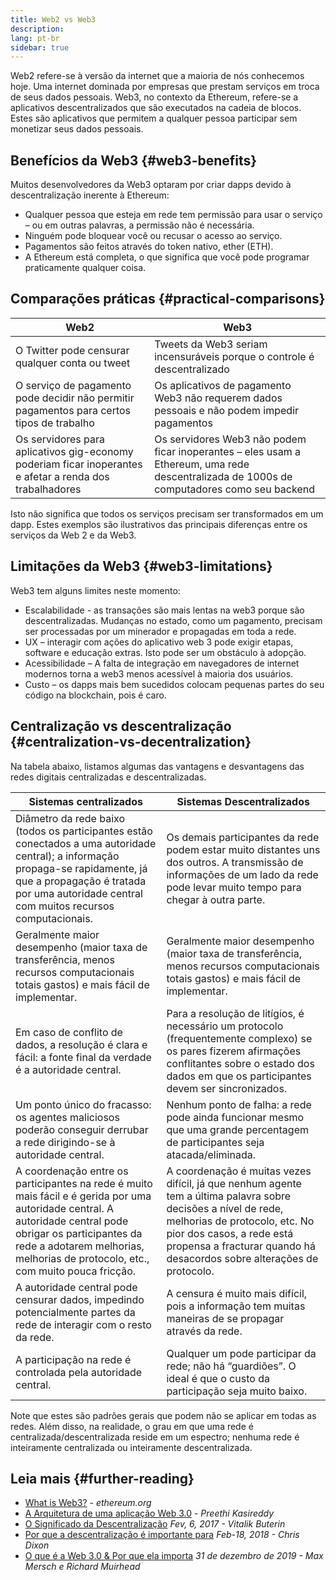 ```yaml
---
title: Web2 vs Web3
description:
lang: pt-br
sidebar: true
---
```


Web2 refere-se à versão da internet que a maioria de nós conhecemos hoje. Uma internet dominada por empresas que prestam serviços em troca de seus dados pessoais. Web3, no contexto da Ethereum, refere-se a aplicativos descentralizados que são executados na cadeia de blocos. Estes são aplicativos que permitem a qualquer pessoa participar sem monetizar seus dados pessoais.

## Benefícios da Web3 {#web3-benefits}

Muitos desenvolvedores da Web3 optaram por criar dapps devido à descentralização inerente à Ethereum:

- Qualquer pessoa que esteja em rede tem permissão para usar o serviço – ou em outras palavras, a permissão não é necessária.
- Ninguém pode bloquear você ou recusar o acesso ao serviço.
- Pagamentos são feitos através do token nativo, ether (ETH).
- A Ethereum está completa, o que significa que você pode programar praticamente qualquer coisa.

## Comparações práticas {#practical-comparisons}

| Web2                                                                                                     | Web3                                                                                                                                      |
| -------------------------------------------------------------------------------------------------------- | ----------------------------------------------------------------------------------------------------------------------------------------- |
| O Twitter pode censurar qualquer conta ou tweet                                                          | Tweets da Web3 seriam incensuráveis porque o controle é descentralizado                                                                   |
| O serviço de pagamento pode decidir não permitir pagamentos para certos tipos de trabalho                | Os aplicativos de pagamento Web3 não requerem dados pessoais e não podem impedir pagamentos                                               |
| Os servidores para aplicativos gig-economy poderiam ficar inoperantes e afetar a renda dos trabalhadores | Os servidores Web3 não podem ficar inoperantes – eles usam a Ethereum, uma rede descentralizada de 1000s de computadores como seu backend |

Isto não significa que todos os serviços precisam ser transformados em um dapp. Estes exemplos são ilustrativos das principais diferenças entre os serviços da Web 2 e da Web3.

## Limitações da Web3 {#web3-limitations}

Web3 tem alguns limites neste momento:

- Escalabilidade - as transações são mais lentas na web3 porque são descentralizadas. Mudanças no estado, como um pagamento, precisam ser processadas por um minerador e propagadas em toda a rede.
- UX – interagir com ações do aplicativo web 3 pode exigir etapas, software e educação extras. Isto pode ser um obstáculo à adopção.
- Acessibilidade – A falta de integração em navegadores de internet modernos torna a web3 menos acessível à maioria dos usuários.
- Custo – os dapps mais bem sucedidos colocam pequenas partes do seu código na blockchain, pois é caro.

## Centralização vs descentralização {#centralization-vs-decentralization}

Na tabela abaixo, listamos algumas das vantagens e desvantagens das redes digitais centralizadas e descentralizadas.

| Sistemas centralizados                                                                                                                                                                                                                         | Sistemas Descentralizados                                                                                                                                                                                                                            |
| ---------------------------------------------------------------------------------------------------------------------------------------------------------------------------------------------------------------------------------------------- | ---------------------------------------------------------------------------------------------------------------------------------------------------------------------------------------------------------------------------------------------------- |
| Diâmetro da rede baixo (todos os participantes estão conectados a uma autoridade central); a informação propaga-se rapidamente, já que a propagação é tratada por uma autoridade central com muitos recursos computacionais.                   | Os demais participantes da rede podem estar muito distantes uns dos outros. A transmissão de informações de um lado da rede pode levar muito tempo para chegar à outra parte.                                                                        |
| Geralmente maior desempenho (maior taxa de transferência, menos recursos computacionais totais gastos) e mais fácil de implementar.                                                                                                            | Geralmente maior desempenho (maior taxa de transferência, menos recursos computacionais totais gastos) e mais fácil de implementar.                                                                                                                  |
| Em caso de conflito de dados, a resolução é clara e fácil: a fonte final da verdade é a autoridade central.                                                                                                                                    | Para a resolução de litígios, é necessário um protocolo (frequentemente complexo) se os pares fizerem afirmações conflitantes sobre o estado dos dados em que os participantes devem ser sincronizados.                                              |
| Um ponto único do fracasso: os agentes maliciosos poderão conseguir derrubar a rede dirigindo-se à autoridade central.                                                                                                                         | Nenhum ponto de falha: a rede pode ainda funcionar mesmo que uma grande percentagem de participantes seja atacada/eliminada.                                                                                                                         |
| A coordenação entre os participantes na rede é muito mais fácil e é gerida por uma autoridade central. A autoridade central pode obrigar os participantes da rede a adotarem melhorias, melhorias de protocolo, etc., com muito pouca fricção. | A coordenação é muitas vezes difícil, já que nenhum agente tem a última palavra sobre decisões a nível de rede, melhorias de protocolo, etc. No pior dos casos, a rede está propensa a fracturar quando há desacordos sobre alterações de protocolo. |
| A autoridade central pode censurar dados, impedindo potencialmente partes da rede de interagir com o resto da rede.                                                                                                                            | A censura é muito mais difícil, pois a informação tem muitas maneiras de se propagar através da rede.                                                                                                                                                |
| A participação na rede é controlada pela autoridade central.                                                                                                                                                                                   | Qualquer um pode participar da rede; não há “guardiões”. O ideal é que o custo da participação seja muito baixo.                                                                                                                                     |

Note que estes são padrões gerais que podem não se aplicar em todas as redes. Além disso, na realidade, o grau em que uma rede é centralizada/descentralizada reside em um espectro; nenhuma rede é inteiramente centralizada ou inteiramente descentralizada.

## Leia mais {#further-reading}

- [What is Web3?](/web3/) - _ethereum.org_
- [A Arquitetura de uma aplicação Web 3.0](https://www.preethikasireddy.com/post/the-architecture-of-a-web-3-0-application) - _Preethi Kasireddy_
- [O Significado da Descentralização](https://medium.com/@VitalikButerin/the-meaning-of-decentralization-a0c92b76a274) _Fev, 6, 2017 - Vitalik Buterin_
- [Por que a descentralização é importante para](https://medium.com/s/story/why-decentralization-matters-5e3f79f7638e) _Feb-18, 2018 - Chris Dixon_
- [O que é a Web 3.0 & Por que ela importa](https://medium.com/fabric-ventures/what-is-web-3-0-why-it-matters-934eb07f3d2b) _31 de dezembro de 2019 - Max Mersch e Richard Muirhead_
